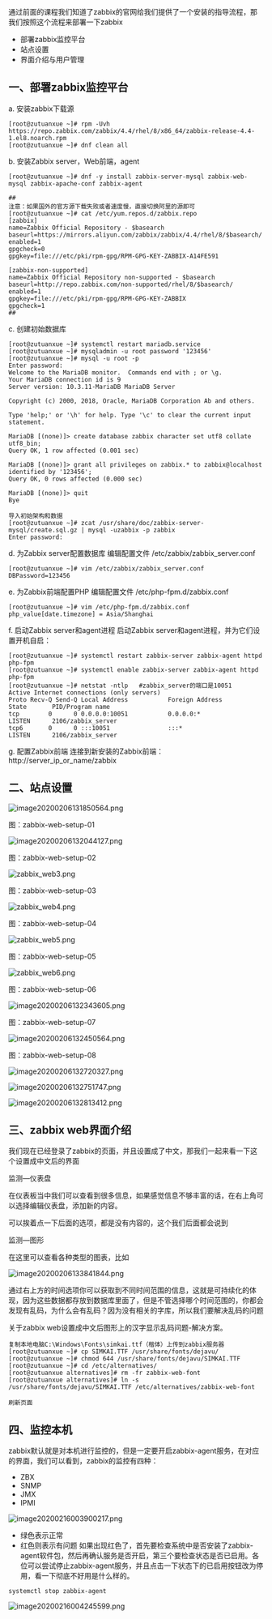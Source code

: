 通过前面的课程我们知道了zabbix的官网给我们提供了一个安装的指导流程，那我们按照这个流程来部署一下zabbix

- 部署zabbix监控平台
- 站点设置
- 界面介绍与用户管理

## 一、部署zabbix监控平台

a. 安装zabbix下载源

```
[root@zutuanxue ~]# rpm -Uvh https://repo.zabbix.com/zabbix/4.4/rhel/8/x86_64/zabbix-release-4.4-1.el8.noarch.rpm
[root@zutuanxue ~]# dnf clean all
```

b. 安装Zabbix server，Web前端，agent

```
[root@zutuanxue ~]# dnf -y install zabbix-server-mysql zabbix-web-mysql zabbix-apache-conf zabbix-agent

##
注意：如果国外的官方源下载失败或者速度慢，直接切换阿里的源即可
[root@zutuanxue ~]# cat /etc/yum.repos.d/zabbix.repo 
[zabbix]
name=Zabbix Official Repository - $basearch
baseurl=https://mirrors.aliyun.com/zabbix/zabbix/4.4/rhel/8/$basearch/
enabled=1
gpgcheck=0
gpgkey=file:///etc/pki/rpm-gpg/RPM-GPG-KEY-ZABBIX-A14FE591

[zabbix-non-supported]
name=Zabbix Official Repository non-supported - $basearch 
baseurl=http://repo.zabbix.com/non-supported/rhel/8/$basearch/
enabled=1
gpgkey=file:///etc/pki/rpm-gpg/RPM-GPG-KEY-ZABBIX
gpgcheck=1
##
```

c. 创建初始数据库

```
[root@zutuanxue ~]# systemctl restart mariadb.service 
[root@zutuanxue ~]# mysqladmin -u root password '123456'
[root@zutuanxue ~]# mysql -u root -p
Enter password: 
Welcome to the MariaDB monitor.  Commands end with ; or \g.
Your MariaDB connection id is 9
Server version: 10.3.11-MariaDB MariaDB Server

Copyright (c) 2000, 2018, Oracle, MariaDB Corporation Ab and others.

Type 'help;' or '\h' for help. Type '\c' to clear the current input statement.

MariaDB [(none)]> create database zabbix character set utf8 collate utf8_bin;
Query OK, 1 row affected (0.001 sec)

MariaDB [(none)]> grant all privileges on zabbix.* to zabbix@localhost identified by '123456';
Query OK, 0 rows affected (0.000 sec)

MariaDB [(none)]> quit
Bye

导入初始架构和数据
[root@zutuanxue ~]# zcat /usr/share/doc/zabbix-server-mysql/create.sql.gz | mysql -uzabbix -p zabbix
Enter password: 
```

d. 为Zabbix server配置数据库
编辑配置文件 /etc/zabbix/zabbix_server.conf

```
[root@zutuanxue ~]# vim /etc/zabbix/zabbix_server.conf 
DBPassword=123456
```

e. 为Zabbix前端配置PHP
编辑配置文件 /etc/php-fpm.d/zabbix.conf

```
[root@zutuanxue ~]# vim /etc/php-fpm.d/zabbix.conf 
php_value[date.timezone] = Asia/Shanghai
```

f. 启动Zabbix server和agent进程
启动Zabbix server和agent进程，并为它们设置开机自启：

```
[root@zutuanxue ~]# systemctl restart zabbix-server zabbix-agent httpd php-fpm
[root@zutuanxue ~]# systemctl enable zabbix-server zabbix-agent httpd php-fpm
[root@zutuanxue ~]# netstat -ntlp	#zabbix_server的端口是10051
Active Internet connections (only servers)
Proto Recv-Q Send-Q Local Address           Foreign Address         State       PID/Program name    
tcp        0      0 0.0.0.0:10051           0.0.0.0:*               LISTEN      2106/zabbix_server  
tcp6       0      0 :::10051                :::*                    LISTEN      2106/zabbix_server  
```

g. 配置Zabbix前端
连接到新安装的Zabbix前端： http://server_ip_or_name/zabbix

## 二、站点设置

![image20200206131850564.png](https://www.zutuanxue.com:8000/static/media/images/2020/10/24/1603529129928.png)

图：zabbix-web-setup-01

![image20200206132044127.png](https://www.zutuanxue.com:8000/static/media/images/2020/10/24/1603528792468.png)

图：zabbix-web-setup-02

![zabbix_web3.png](https://www.zutuanxue.com:8000/static/media/images/2020/10/24/1603528835307.png)

图：zabbix-web-setup-03

![zabbix_web4.png](https://www.zutuanxue.com:8000/static/media/images/2020/10/24/1603528855897.png)

图：zabbix-web-setup-04

![zabbix_web5.png](https://www.zutuanxue.com:8000/static/media/images/2020/10/24/1603528868438.png)

图：zabbix-web-setup-05

![zabbix_web6.png](https://www.zutuanxue.com:8000/static/media/images/2020/10/24/1603528880574.png)

图：zabbix-web-setup-06

![image20200206132343605.png](https://www.zutuanxue.com:8000/static/media/images/2020/10/24/1603528902697.png)

图：zabbix-web-setup-07

![image20200206132450564.png](https://www.zutuanxue.com:8000/static/media/images/2020/10/24/1603528915822.png)

图：zabbix-web-setup-08

![image20200206132720327.png](https://www.zutuanxue.com:8000/static/media/images/2020/10/24/1603528929618.png)

![image20200206132751747.png](https://www.zutuanxue.com:8000/static/media/images/2020/10/24/1603528945191.png)

![image20200206132813412.png](https://www.zutuanxue.com:8000/static/media/images/2020/10/24/1603528963513.png)

## 三、zabbix web界面介绍

我们现在已经登录了zabbix的页面，并且设置成了中文，那我们一起来看一下这个设置成中文后的界面

监测—仪表盘

 在仪表板当中我们可以查看到很多信息，如果感觉信息不够丰富的话，在右上角可以选择编辑仪表盘，添加新的内容。

可以挨着点一下后面的选项，都是没有内容的，这个我们后面都会说到

监测—图形

在这里可以查看各种类型的图表，比如

![image20200206133841844.png](https://www.zutuanxue.com:8000/static/media/images/2020/10/24/1603529260849.png)

通过右上方的时间选项你可以获取到不同时间范围的信息，这就是可持续化的体现，因为这些数据都存放到数据库里面了，但是不管选择哪个时间范围的，你都会发现有乱码，为什么会有乱码？因为没有相关的字库，所以我们要解决乱码的问题

关于zabbix web设置成中文后图形上的汉字显示乱码问题-解决方案。

```
复制本地电脑C:\Windows\Fonts\simkai.ttf（楷体）上传到zabbix服务器
[root@zutuanxue ~]# cp SIMKAI.TTF /usr/share/fonts/dejavu/
[root@zutuanxue ~]# chmod 644 /usr/share/fonts/dejavu/SIMKAI.TTF 
[root@zutuanxue ~]# cd /etc/alternatives/
[root@zutuanxue alternatives]# rm -fr zabbix-web-font
[root@zutuanxue alternatives]# ln -s /usr/share/fonts/dejavu/SIMKAI.TTF /etc/alternatives/zabbix-web-font

刷新页面
```

## 四、监控本机

zabbix默认就是对本机进行监控的，但是一定要开启zabbix-agent服务，在对应的界面，我们可以看到，zabbix的监控有四种：

- ZBX
- SNMP
- JMX
- IPMI

![image20200216003900217.png](https://www.zutuanxue.com:8000/static/media/images/2020/10/24/1603529384793.png)

- 绿色表示正常
- 红色则表示有问题
	如果出现红色了，首先要检查系统中是否安装了zabbix-agent软件包，然后再确认服务是否开启，第三个要检查状态是否已启用。各位可以尝试停止zabbix-agent服务，并且点击一下状态下的已启用按钮改为停用，看一下彻底不好用是什么样的。

```
systemctl stop zabbix-agent
```

![image20200216004245599.png](https://www.zutuanxue.com:8000/static/media/images/2020/10/24/1603529402589.png)